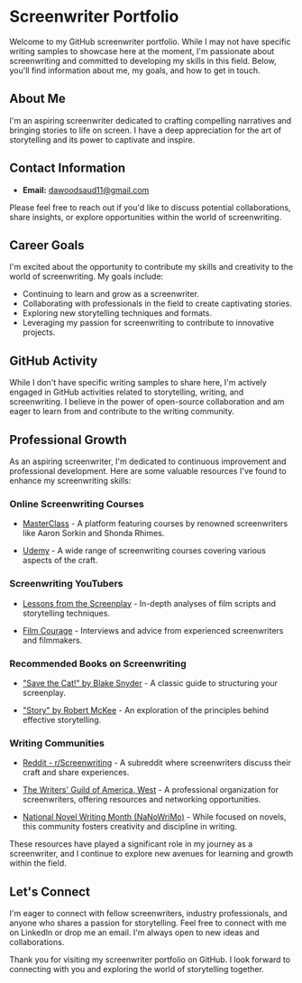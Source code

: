 # Screenwriter Portfolio

Welcome to my GitHub screenwriter portfolio. While I may not have specific writing samples to showcase here at the moment, I'm passionate about screenwriting and committed to developing my skills in this field. Below, you'll find information about me, my goals, and how to get in touch.

## About Me

I'm an aspiring screenwriter dedicated to crafting compelling narratives and bringing stories to life on screen. I have a deep appreciation for the art of storytelling and its power to captivate and inspire.

## Contact Information

- **Email:** dawoodsaud11@gmail.com

Please feel free to reach out if you'd like to discuss potential collaborations, share insights, or explore opportunities within the world of screenwriting.

## Career Goals

I'm excited about the opportunity to contribute my skills and creativity to the world of screenwriting. My goals include:

- Continuing to learn and grow as a screenwriter.
- Collaborating with professionals in the field to create captivating stories.
- Exploring new storytelling techniques and formats.
- Leveraging my passion for screenwriting to contribute to innovative projects.

## GitHub Activity

While I don't have specific writing samples to share here, I'm actively engaged in GitHub activities related to storytelling, writing, and screenwriting. I believe in the power of open-source collaboration and am eager to learn from and contribute to the writing community.

## Professional Growth

As an aspiring screenwriter, I'm dedicated to continuous improvement and professional development. Here are some valuable resources I've found to enhance my screenwriting skills:

### Online Screenwriting Courses

- [MasterClass](https://www.masterclass.com/courses/screenwriting) - A platform featuring courses by renowned screenwriters like Aaron Sorkin and Shonda Rhimes.

- [Udemy](https://www.udemy.com/courses/search/?q=screenwriting) - A wide range of screenwriting courses covering various aspects of the craft.

### Screenwriting YouTubers

- [Lessons from the Screenplay](https://www.youtube.com/user/michaeltuckerla) - In-depth analyses of film scripts and storytelling techniques.

- [Film Courage](https://www.youtube.com/user/filmcourage) - Interviews and advice from experienced screenwriters and filmmakers.

### Recommended Books on Screenwriting

- ["Save the Cat!" by Blake Snyder](https://www.amazon.com/Save-Last-Book-Screenwriting-Youll/dp/1932907009) - A classic guide to structuring your screenplay.

- ["Story" by Robert McKee](https://www.amazon.com/Story-Substance-Structure-Principles-Screenwriting/dp/0060391685) - An exploration of the principles behind effective storytelling.

### Writing Communities

- [Reddit - r/Screenwriting](https://www.reddit.com/r/Screenwriting/) - A subreddit where screenwriters discuss their craft and share experiences.

- [The Writers' Guild of America, West](https://www.wga.org/) - A professional organization for screenwriters, offering resources and networking opportunities.

- [National Novel Writing Month (NaNoWriMo)](https://nanowrimo.org/) - While focused on novels, this community fosters creativity and discipline in writing.

These resources have played a significant role in my journey as a screenwriter, and I continue to explore new avenues for learning and growth within the field.


## Let's Connect

I'm eager to connect with fellow screenwriters, industry professionals, and anyone who shares a passion for storytelling. Feel free to connect with me on LinkedIn or drop me an email. I'm always open to new ideas and collaborations.

Thank you for visiting my screenwriter portfolio on GitHub. I look forward to connecting with you and exploring the world of storytelling together.

